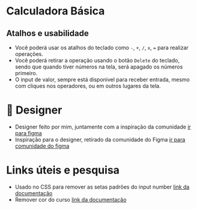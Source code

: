 # Calculadora Básica

## Atalhos e usabilidade

- Você poderá usar os atalhos do teclado como `-`, `+`, `/`, `x`, `=` para realizar operações.
- Você poderá retirar a operação usando o botão `Delete` do teclado, sendo que quando tiver números na tela, será apagado os números primeiro.
- O input de valor, sempre está disponivel para receber entrada, mesmo com cliques nos operadores, ou em outros lugares da tela.

# 🎨 Designer

- Designer feito por mim, juntamente com a inspiração da comunidade [ir para figma](https://www.figma.com/file/Id1kdP4U4uJAHWEYoofMgC/basic-calculator?type=design&node-id=0%3A1&mode=design&t=Ud6GdLhxHfbaIdes-1)
- Inspiração para o designer, retirado da comunidade do Figma [ir para comunidade do figma](https://www.figma.com/community/file/1041082497681424521/responsive-calculator-app)

# Links úteis e pesquisa

- Usado no CSS para remover as setas padrões do input number [link da documentação](https://www.w3schools.com/howto/howto_css_hide_arrow_number.asp)
- Remover cor do curso [link da documentação](https://developer.mozilla.org/en-US/docs/Web/CSS/caret-color)
